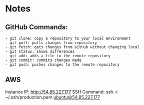 # Notes

## GitHub Commands:

    - git clone: copy a repository to your local environment
    - git pull: pulls changes from repository
    - git fetch: gets changes from GitHub without changing local
    - git status: shows differences
    - git add: adds a file to the remote repository
    - git commit: commits changes made
    - git push: pushes changes to the remote repository

## AWS

Instance IP: http://54.85.227.177
SSH Command: ssh -i ~/.ssh/production.pem ubuntu@54.85.227.177